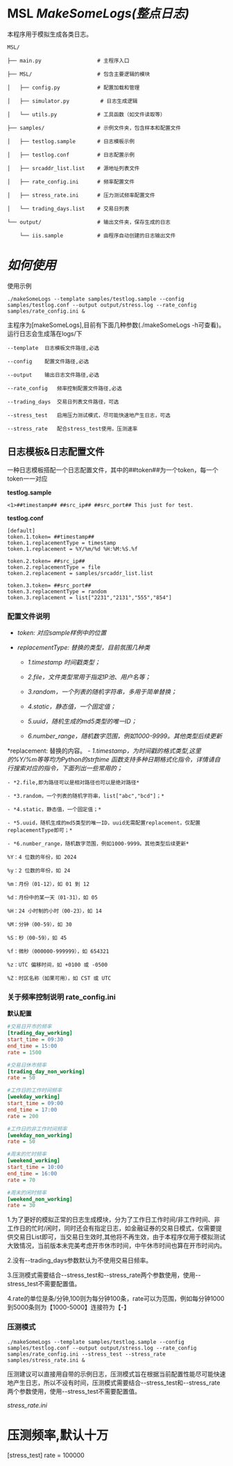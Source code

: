 # MSL  *MakeSomeLogs(整点日志)*


本程序用于模拟生成各类日志。
		
	MSL/

	├── main.py                  # 主程序入口

	├── MSL/                     # 包含主要逻辑的模块

	│   ├── config.py            # 配置加载和管理

	│   ├── simulator.py          # 日志生成逻辑

	│   └── utils.py             # 工具函数（如文件读取等）

	├── samples/                 # 示例文件夹，包含样本和配置文件

	│   ├── testlog.sample       # 日志模板示例

	│   ├── testlog.conf         # 日志配置示例

	│   ├── srcaddr_list.list    # 源地址列表文件

	│   ├── rate_config.ini      # 频率配置文件

	│   ├── stress_rate.ini      # 压力测试频率配置文件

	│   └── trading_days.list    # 交易日列表

	└── output/                  # 输出文件夹，保存生成的日志

   	 	└── iis.sample           # 由程序自动创建的日志输出文件


# ***如何使用***

使用示例

 
	./makeSomeLogs --template samples/testlog.sample --config samples/testlog.conf --output output/stress.log --rate_config samples/rate_config.ini &

 主程序为[makeSomeLogs],目前有下面几种参数(./makeSomeLogs -h可查看)。运行日志会生成落在logs/下

	--template	日志模板文件路径,必选
	
	--config	配置文件路径,必选
	
	--output	输出日志文件路径,必选
	
	--rate_config	频率控制配置文件路径,必选
	
	--trading_days	交易日列表文件路径，可选
	
	--stress_test	启用压力测试模式，尽可能快速地产生日志，可选
	
	--stress_rate	配合stress_test使用，压测速率


## **日志模板&日志配置文件**

一种日志模板搭配一个日志配置文件，其中的##token##为一个token，每一个token一一对应

**testlog.sample**

	<1>##timestamp## ##src_ip## ##src_port## This just for test.

 **testlog.conf**

	[default]
	token.1.token= ##timestamp##
	token.1.replacementType = timestamp
	token.1.replacement = %Y/%m/%d %H:%M:%S.%f
	
	token.2.token= ##src_ip##
	token.2.replacementType = file
	token.2.replacement = samples/srcaddr_list.list
	
	token.3.token= ##src_port##
	token.3.replacementType = random
	token.3.replacement = list["2231","2131","555","854"]

 ### 配置文件说明

 - *token: 对应sample样例中的位置*
 
 - *replacementType: 替换的类型，目前氛围几种类*
 	- *1.timestamp 时间戳类型；*
 
 	- *2.file，文件类型常用于指定IP池、用户名等；*
 
 	- *3.random，一个列表的随机字符串，多用于简单替换；*
 
 	- *4.static，静态值，一个固定值；*
 
	- *5.uuid，随机生成的md5类型的唯一ID；*
 
	- *6.number_range，随机数字范围，例如1000-9999。其他类型后续更新*
 
 *replacement: 替换的内容。
 	- *1.timestamp，为时间戳的格式类型,这里的%Y/%m等等均为Python的strftime 函数支持多种日期格式化指令，详情请自行搜索对应的指令，下面列出一些常用的；*
  
  	- *2.file,即为路径可以是相对路径也可以是绝对路径*
   
 	- *3.random，一个列表的随机字符串，list["abc","bcd"]；*
 
 	- *4.static，静态值，一个固定值；*
 
	- *5.uuid，随机生成的md5类型的唯一ID，uuid无需配置replacement，仅配置replacementType即可；*
 
	- *6.number_range，随机数字范围，例如1000-9999。其他类型后续更新*

	%Y：4 位数的年份，如 2024
	
	%y：2 位数的年份，如 24
	
	%m：月份（01-12），如 01 到 12
	
	%d：月份中的某一天（01-31），如 05
	
	%H：24 小时制的小时（00-23），如 14
	
	%M：分钟（00-59），如 30
	
	%S：秒（00-59），如 45
	
	%f：微秒（000000-999999），如 654321
	
	%z：UTC 偏移时间，如 +0100 或 -0500
	
	%Z：时区名称（如果可用），如 CST 或 UTC

 ### 关于频率控制说明 rate_config.ini

 **默认配置**
 ```ini
#交易日开市的频率
[trading_day_working]
start_time = 09:30
end_time = 15:00
rate = 1500

#交易日休市频率
[trading_day_non_working]
rate = 50

#工作日的工作时间频率
[weekday_working]
start_time = 09:00
end_time = 17:00
rate = 200

#工作日的非工作时间频率
[weekday_non_working]
rate = 50

#周末的忙时频率
[weekend_working]
start_time = 10:00
end_time = 16:00
rate = 70

#周末的闲时频率
[weekend_non_working]
rate = 30
```
1.为了更好的模拟正常的日志生成模块，分为了工作日工作时间/非工作时间、非工作日的忙时/闲时，同时还会有指定日志，如金融证券的交易日模式，仅需要提供交易日List即可，当交易日生效时,其他将不再生效，由于本程序仅用于模拟测试大致情况，当前版本未完美考虑开市休市时间，中午休市时间也算在开市时间内。

2.没有--trading_days参数默认为不使用交易日频率。

3.压测模式需要结合--stress_test和--stress_rate两个参数使用，使用--stress_test不需要配置值。

4.rate的单位是条/分钟,100则为每分钟100条，rate可以为范围，例如每分钟1000到5000条则为【1000-5000】连接符为【-】

### 压测模式

	./makeSomeLogs --template samples/testlog.sample --config samples/testlog.conf --output output/stress.log --rate_config samples/rate_config.ini --stress_test --stress_rate samples/stress_rate.ini &

压测建议可以直接用自带的示例日志，压测模式旨在根据当前配置性能尽可能快速地产生日志，所以不设有时间，压测模式需要结合--stress_test和--stress_rate两个参数使用，使用--stress_test不需要配置值。

*stress_rate.ini*

# 压测频率,默认十万
[stress_test]
rate = 100000

